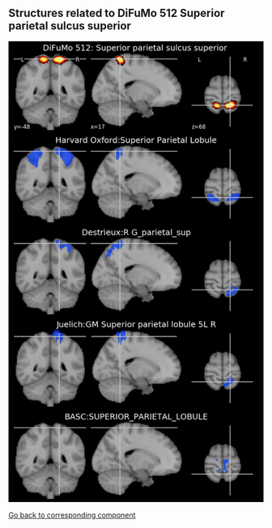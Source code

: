 


## Structures related to DiFuMo 512 Superior parietal sulcus superior 

![374](374.jpg "Structures related to DiFuMo 512 Superior parietal sulcus superior ")

[Go back to corresponding component](https://parietal-inria.github.io/DiFuMo/512/html/374.html)